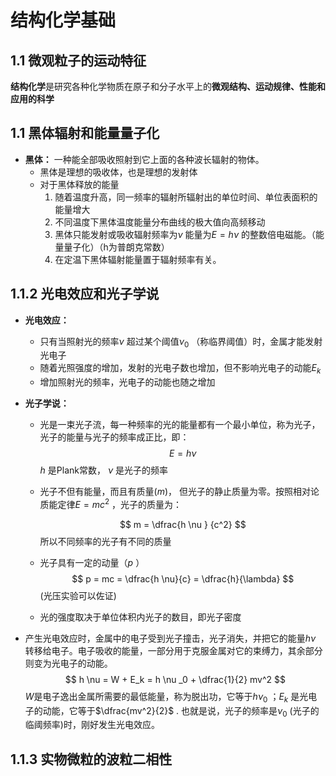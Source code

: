 # 结构化学基础

## 1.1 微观粒子的运动特征

**结构化学**是研究各种化学物质在原子和分子水平上的**微观结构、运动规律、性能和应用的科学**

## 1.1 黑体辐射和能量量子化

- **黑体：** 一种能全部吸收照射到它上面的各种波长辐射的物体。
  - 黑体是理想的吸收体，也是理想的发射体
  - 对于黑体释放的能量
    1. 随着温度升高，同一频率的辐射所辐射出的单位时间、单位表面积的能量增大
    2. 不同温度下黑体温度能量分布曲线的极大值向高频移动 
    3. 黑体只能发射或吸收辐射频率为$\nu$ 能量为$E = h \nu$ 的整数倍电磁能。（能量量子化）（h为普朗克常数）
    4. 在定温下黑体辐射能量置于辐射频率有关。

## 1.1.2 光电效应和光子学说

- **光电效应：**
  
  - 只有当照射光的频率$\nu$  超过某个阈值$\nu _0$ （称临界阈值）时，金属才能发射光电子
  - 随着光照强度的增加，发射的光电子数也增加，但不影响光电子的动能$E_k$
  - 增加照射光的频率，光电子的动能也随之增加
  
- **光子学说：** 
  
  - 光是一束光子流，每一种频率的光的能量都有一个最小单位，称为光子，光子的能量与光子的频率成正比，即：
    $$
    E = h \nu
    $$
    $h$ 是Plank常数， $\nu$ 是光子的频率
  
  - 光子不但有能量，而且有质量($m$)， 但光子的静止质量为零。按照相对论质能定律$E = m c^2$ ，光子的质量为：
  
    
    $$
    m = \dfrac{h \nu } {c^2}
    $$
    所以不同频率的光子有不同的质量
  
  - 光子具有一定的动量（$p$ ）
    $$
    p = mc =  \dfrac{h \nu}{c} = \dfrac{h}{\lambda}
    $$
    (光压实验可以佐证)
  
  - 光的强度取决于单位体积内光子的数目，即光子密度
  
- 产生光电效应时，金属中的电子受到光子撞击，光子消失，并把它的能量$h \nu$ 转移给电子。电子吸收的能量，一部分用于克服金属对它的束缚力，其余部分则变为光电子的动能。
  $$
  h \nu = W + E_k = h \nu _0 + \dfrac{1}{2} mv^2
  $$
  $W$是电子逸出金属所需要的最低能量，称为脱出功，它等于$h \nu_0$ ；$E_k$ 是光电子的动能，它等于$\dfrac{mv^2}{2}$ . 也就是说，光子的频率是$\nu _0$ (光子的临阈频率)时，刚好发生光电效应。 

## 1.1.3 实物微粒的波粒二相性

